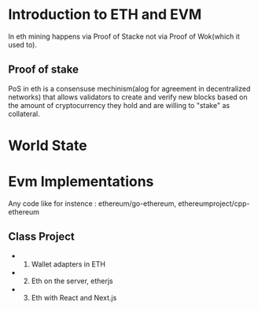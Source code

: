 # Introduction to ETH and EVM

In eth mining happens via Proof of Stacke not via Proof of Wok(which it used to).

## Proof of stake
PoS in eth is a consensuse mechinism(alog for agreement in decentralized networks) that allows validators to create
and verify new blocks based on the amount of cryptocurrency they hold and are willing to "stake" as collateral.

# World State








# Evm Implementations
Any code like for instence : ethereum/go-ethereum, ethereumproject/cpp-ethereum




## Class Project 
- 1. Wallet adapters in ETH
- 2. Eth on the server, etherjs
- 3. Eth with React and Next.js

